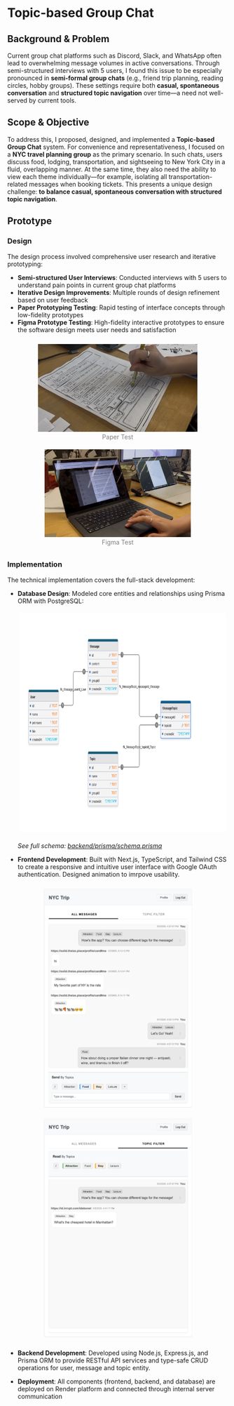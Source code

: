 # Topic-based Group Chat

## Background & Problem
Current group chat platforms such as Discord, Slack, and WhatsApp often lead to overwhelming message volumes in active conversations. Through semi-structured interviews with 5 users, I found this issue to be especially pronounced in **semi-formal group chats** (e.g., friend trip planning, reading circles, hobby groups). These settings require both **casual, spontaneous conversation** and **structured topic navigation** over time—a need not well-served by current tools.

## Scope & Objective
To address this, I proposed, designed, and implemented a **Topic-based Group Chat** system. For convenience and representativeness, I focused on a **NYC travel planning group** as the primary scenario. In such chats, users discuss food, lodging, transportation, and sightseeing to New York City in a fluid, overlapping manner. At the same time, they also need the ability to view each theme individually—for example, isolating all transportation-related messages when booking tickets. This presents a unique design challenge: **to balance casual, spontaneous conversation with structured topic navigation**.

## Prototype

### Design
The design process involved comprehensive user research and iterative prototyping:
- **Semi-structured User Interviews**: Conducted interviews with 5 users to understand pain points in current group chat platforms
- **Iterative Design Improvements**: Multiple rounds of design refinement based on user feedback
- **Paper Prototyping Testing**: Rapid testing of interface concepts through low-fidelity prototypes
- **Figma Prototype Testing**: High-fidelity interactive prototypes to ensure the software design meets user needs and satisfaction
<div style="text-align: center;">
  <figure style="display:inline-block; margin:10px;">
    <img src="imgs/paper_test.jpg" height="200" alt="pic1">
    <figcaption style="font-size:14px; color:gray;">Paper Test</figcaption>
  </figure>
  <figure style="display:inline-block; margin:10px;">
    <img src="imgs/figma_test.jpg" height="200" alt="pic2">
    <figcaption style="font-size:14px; color:gray;">Figma Test</figcaption>
  </figure>
</div>

### Implementation
The technical implementation covers the full-stack development:
- **Database Design**: Modeled core entities and relationships using Prisma ORM with PostgreSQL:
    <figure style="display:inline-block; margin:5px;">
    <img src="imgs/db_diagram.png" height="500" alt="pic1">
    </figure>

  *See full schema: [backend/prisma/schema.prisma](backend/prisma/schema.prisma)*

- **Frontend Development**: Built with Next.js, TypeScript, and Tailwind CSS to create a responsive and intuitive user interface with Google OAuth authentication. Designed animation to imrpove usability.
<div style="text-align: center;">
  <figure style="display:inline-block; margin:10px;">
    <img src="imgs/UI_01.png" height="500" alt="pic1">
  </figure>
  <figure style="display:inline-block; margin:10px;">
    <img src="imgs/UI_02.png" height="500" alt="pic2">
  </figure>
</div>


- **Backend Development**: Developed using Node.js, Express.js, and Prisma ORM to provide RESTful API services and type-safe CRUD operations for user, message and topic entity.

- **Deployment**: All components (frontend, backend, and database) are deployed on Render platform and connected through internal server communication
